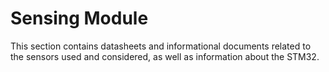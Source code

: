 # Sensing Module

This section contains datasheets and informational documents related to the sensors used and considered, as well as information about the STM32.
